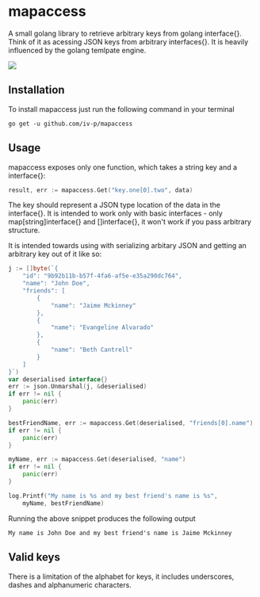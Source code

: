 # mapaccess

A small golang library to retrieve arbitrary keys from golang interface{}. Think of it as acessing JSON keys from arbitrary interfaces{}. It is heavily influenced by the golang temlpate engine.

![](https://github.com/iv-p/mapaccess/workflows/test/badge.svg)

## Installation

To install mapaccess just run the following command in your terminal
```
go get -u github.com/iv-p/mapaccess
```

## Usage

mapaccess exposes only one function, which takes a string key and a interface{}:
```go
result, err := mapaccess.Get("key.one[0].two", data)
```
The key should represent a JSON type location of the data in the interface{}. It is intended to work only with basic interfaces - only map[string]interface{} and []interface{}, it won't work if you pass arbitrary structure.

It is intended towards using with serializing arbitary JSON and getting an arbitrary key out of it like so:
```go
j := []byte(`{
    "id": "9b92b11b-b57f-4fa6-af5e-e35a290dc764",	
    "name": "John Doe",
    "friends": [
        {
            "name": "Jaime Mckinney"
        },
        {
            "name": "Evangeline Alvarado"
        },
        {
            "name": "Beth Cantrell"
        }
    ]
}`)
var deserialised interface{}
err := json.Unmarshal(j, &deserialised)
if err != nil {
    panic(err)
}

bestFriendName, err := mapaccess.Get(deserialised, "friends[0].name")
if err != nil {
    panic(err)
}

myName, err := mapaccess.Get(deserialised, "name")
if err != nil {
    panic(err)
}

log.Printf("My name is %s and my best friend's name is %s",
    myName, bestFriendName)
```

Running the above snippet produces the following output
```
My name is John Doe and my best friend's name is Jaime Mckinney
```

## Valid keys

There is a limitation of the alphabet for keys, it includes underscores, dashes and alphanumeric characters.
